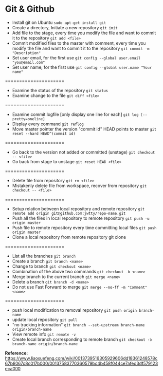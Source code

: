 # Git & Github
* Install git on Ubuntu
`sudo apt-get install git`
* Create a directory, Initiate a new repository 
`git init`
* Add file to the stage, every time you modify the file and want to commit it to the repository
`git add <file>`
* Commit modified files to the master with comment, every time you modify the file and want to commit it to the repository
`git commit -m "Description"`
* Set user email, for the first use
`git config --global user.email "you@email.com"`
* Set user name, for the first use
`git config --global user.name "Your name"`

=====================
* Examine the status of the repository
`git status`
* Examine change to the file
`git diff <file>`

=====================
* Examine commit logfile [only display one line for each]
`git log [--pretty=oneline]`
* Display every command
`git reflog`
* Move master pointer the version "commit id" HEAD points to master
`git reset --hard HEAD^(commit id)`

=====================
* Go back to the version not added or committed (unstage)
`git checkout -- <file>`
* Go back from stage to unstage
`git reset HEAD <file>`

=====================
* Delete file from repository
`git rm <file>`
* Mistakenly delete file from workspace, recover from repository
`git checkout -- <file>`

=====================
* Setup relation between local repository and remote repository
`git remote add origin git@github.com:jwtty/repo-name.git`
* Push all the files in local repository to remote repository
`git push -u origin master`
* Push file to remote repository every time committing local files
`git push origin master`
* Clone a local repository from remote repository
git clone <path>

=====================
* List all the branches
`git branch`
* Create a branch
`git branch <name>`
* Change to branch <name>
`git checkout <name>`
* Combination of the above two commands
`git checkout -b <name>`
* Merge branch <name> to the current branch
`git merge <name>`
* Delete a branch
`git branch -d <name>`
* Do not use Fast Forward to merge 
`git merge --no-ff -m "Comment" <name>`

=====================
* push local modification to removal repository
`git push origin branch-name`
* update local repository
`git pull`
* "no tracking information"
`git branch --set-upstream branch-name origin/branch-name`
* View remote info
`git remote -v`
* Create local branch corresponding to remote branch
`git checkout -b branch-name origin/branch-name`


**Reference:**
 https://www.liaoxuefeng.com/wiki/0013739516305929606dd18361248578c67b8067c8c017b000/00137583770360579bc4b458f044ce7afed3df579123eca000
